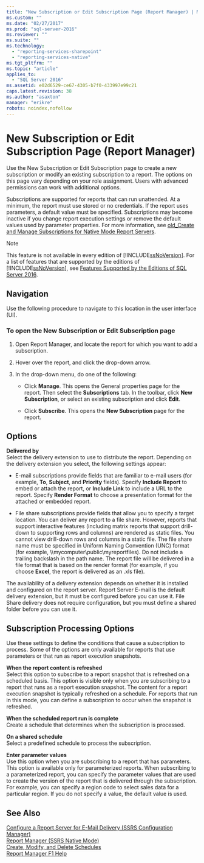```yaml
---
title: "New Subscription or Edit Subscription Page (Report Manager) | Microsoft Docs"
ms.custom: ""
ms.date: "02/27/2017"
ms.prod: "sql-server-2016"
ms.reviewer: ""
ms.suite: ""
ms.technology: 
  - "reporting-services-sharepoint"
  - "reporting-services-native"
ms.tgt_pltfrm: ""
ms.topic: "article"
applies_to: 
  - "SQL Server 2016"
ms.assetid: e02d6529-ce67-4305-b7f0-433997e99c21
caps.latest.revision: 38
ms.author: "asaxton"
manager: "erikre"
robots: noindex,nofollow
---
```

# New Subscription or Edit Subscription Page (Report Manager)
  Use the New Subscription or Edit Subscription page to create a new subscription or modify an existing subscription to a report. The options on this page vary depending on your role assignment. Users with advanced permissions can work with additional options.  
  
 Subscriptions are supported for reports that can run unattended. At a minimum, the report must use stored or no credentials. If the report uses parameters, a default value must be specified. Subscriptions may become inactive if you change report execution settings or remove the default values used by parameter properties. For more information, see [old_Create and Manage Subscriptions for Native Mode Report Servers](http://msdn.microsoft.com/en-us/7f46cbdb-5102-4941-bca2-5e0ff9012c6b).  
  
> [!NOTE]  
>  This feature is not available in every edition of [!INCLUDE[ssNoVersion](../a9notintoc/includes/ssnoversion-md.md)]. For a list of features that are supported by the editions of [!INCLUDE[ssNoVersion](../a9notintoc/includes/ssnoversion-md.md)], see [Features Supported by the Editions of SQL Server 2016](../Topic/Features%20Supported%20by%20the%20Editions%20of%20SQL%20Server%202016.md).  
  
## Navigation  
 Use the following procedure to navigate to this location in the user interface (UI).  
  
### To open the New Subscription or Edit Subscription page  
  
1.  Open Report Manager, and locate the report for which you want to add a subscription.  
  
2.  Hover over the report, and click the drop-down arrow.  
  
3.  In the drop-down menu, do one of the following:  
  
    -   Click **Manage**. This opens the General properties page for the report. Then select the **Subscriptions** tab. In the toolbar, click **New Subscription**, or select an existing subscription and click **Edit**.  
  
    -   Click **Subscribe**. This opens the **New Subscription** page for the report.  
  
## Options  
 **Delivered by**  
 Select the delivery extension to use to distribute the report. Depending on the delivery extension you select, the following settings appear:  
  
-   E-mail subscriptions provide fields that are familiar to e-mail users (for example, **To**, **Subject**, and **Priority** fields). Specify **Include Report** to embed or attach the report, or **Include Link** to include a URL to the report. Specify **Render Format** to choose a presentation format for the attached or embedded report.  
  
-   File share subscriptions provide fields that allow you to specify a target location. You can deliver any report to a file share. However, reports that support interactive features (including matrix reports that support drill-down to supporting rows and columns) are rendered as static files. You cannot view drill-down rows and columns in a static file. The file share name must be specified in Uniform Naming Convention (UNC) format (for example, \\\mycomputer\public\myreportfiles). Do not include a trailing backslash in the path name. The report file will be delivered in a file format that is based on the render format (for example, if you choose **Excel**, the report is delivered as an .xls file).  
  
 The availability of a delivery extension depends on whether it is installed and configured on the report server. Report Server E-mail is the default delivery extension, but it must be configured before you can use it. File Share delivery does not require configuration, but you must define a shared folder before you can use it.  
  
## Subscription Processing Options  
 Use these settings to define the conditions that cause a subscription to process. Some of the options are only available for reports that use parameters or that run as report execution snapshots.  
  
 **When the report content is refreshed**  
 Select this option to subscribe to a report snapshot that is refreshed on a scheduled basis. This option is visible only when you are subscribing to a report that runs as a report execution snapshot. The content for a report execution snapshot is typically refreshed on a schedule. For reports that run in this mode, you can define a subscription to occur when the snapshot is refreshed.  
  
 **When the scheduled report run is complete**  
 Create a schedule that determines when the subscription is processed.  
  
 **On a shared schedule**  
 Select a predefined schedule to process the subscription.  
  
 **Enter parameter values**  
 Use this option when you are subscribing to a report that has parameters. This option is available only for parameterized reports. When subscribing to a parameterized report, you can specify the parameter values that are used to create the version of the report that is delivered through the subscription. For example, you can specify a region code to select sales data for a particular region. If you do not specify a value, the default value is used.  
  
## See Also  
 [Configure a Report Server for E-Mail Delivery (SSRS Configuration Manager)](http://msdn.microsoft.com/en-us/b838f970-d11a-4239-b164-8d11f4581d83)   
 [Report Manager  &#40;SSRS Native Mode&#41;](../a9retired/report-manager-ssrs-native-mode.md)   
 [Create, Modify, and Delete Schedules](../reporting-services/subscriptions/create-modify-and-delete-schedules.md)   
 [Report Manager F1 Help](../a9retired/report-manager-f1-help.md)  
  
  